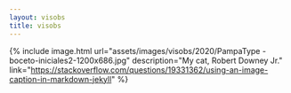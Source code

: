 ```yaml
---
layout: visobs
title: visobs
---
```



{% include image.html url="assets/images/visobs/2020/PampaType - boceto-iniciales2-1200x686.jpg" description="My cat, Robert Downey Jr." link="https://stackoverflow.com/questions/19331362/using-an-image-caption-in-markdown-jekyll" %}
